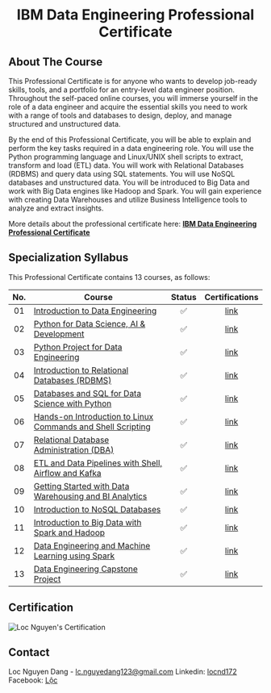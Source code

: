<h1 align="center">IBM Data Engineering Professional Certificate</h1>

## About The Course

This Professional Certificate is for anyone who wants to develop job-ready skills, tools, and a portfolio for an entry-level data engineer position. Throughout the self-paced online courses, you will immerse yourself in the role of a data engineer and acquire the essential skills you need to work with a range of tools and databases to design, deploy, and manage structured and unstructured data.  

By the end of this Professional Certificate, you will be able to explain and perform the key tasks required in a data engineering role. You will use the Python programming language and Linux/UNIX shell scripts to extract, transform and load (ETL) data. You will work with Relational Databases (RDBMS) and query data using SQL statements. You will use NoSQL databases and unstructured data.  You will be introduced to Big Data and work with Big Data engines like Hadoop and Spark.  You will gain experience with creating Data Warehouses and utilize Business Intelligence tools to analyze and extract insights.   

More details about the professional certificate here: <a href=https://www.coursera.org/professional-certificates/ibm-data-engineer><strong>IBM Data Engineering Professional Certificate</strong></a>

## Specialization Syllabus

This Professional Certificate contains 13 courses, as follows:

| No. | Course                                                               |Status| Certifications |
|:------:|----------------------------------------------------------------------------|:--:|:-------:|
| 01     | [Introduction to Data Engineering](./Course%201%20-%20Introduction%20to%20Data%20Engineering/)|✅|[link](https://www.coursera.org/account/accomplishments/verify/UBPHEVQTNT3D)|
| 02     | [Python for Data Science, AI & Development](./Course%202%20-%20Python%20for%20Data%20Science%2C%20AI%20%26%20Development/)|✅|[link](https://www.coursera.org/account/accomplishments/certificate/W5N6ETZC6KJM)|
| 03     | [Python Project for Data Engineering](./Course%203%20-%20Python%20Project%20for%20Data%20Engineering/)|✅|[link](https://www.coursera.org/account/accomplishments/certificate/JX4VC6ANNQLB)|
| 04     | [Introduction to Relational Databases (RDBMS)](./Course%204%20-%20Introduction%20to%20Relational%20Databases%20(RDBMS)/)|✅|[link](https://www.coursera.org/account/accomplishments/certificate/9G2LK48KCFDJ)|
| 05     | [Databases and SQL for Data Science with Python](./Course%205%20-%20Databases%20and%20SQL%20for%20Data%20Science%20with%20Python/)|✅|[link](https://www.coursera.org/account/accomplishments/certificate/A5R9QMBPBEPL)|
| 06     | [Hands-on Introduction to Linux Commands and Shell Scripting](./Course%206%20-%20Hands-on%20Introduction%20to%20Linux%20Commands%20and%20Shell%20Scripting/)|✅|[link](https://www.coursera.org/account/accomplishments/certificate/N8MUWALZBXLF)|
| 07     | [Relational Database Administration (DBA)](./Course%207%20-%20Relational%20Database%20Administration%20(DBA)/)|✅|[link](https://www.coursera.org/account/accomplishments/certificate/TK3HYS3ELJJQ)|
| 08     | [ETL and Data Pipelines with Shell, Airflow and Kafka](./Course%208%20-%20ETL%20and%20Data%20Pipelines%20with%20Shell%2C%20Airflow%20and%20Kafka/)|✅|[link](https://www.coursera.org/account/accomplishments/certificate/27KTQZC3CA5W)|
| 09     | [Getting Started with Data Warehousing and BI Analytics](./Course%209%20-%20Getting%20Started%20with%20Data%20Warehousing%20and%20BI%20Analytics/)|✅|[link](https://www.coursera.org/account/accomplishments/certificate/QYE95N82N2XW)|
| 10     | [Introduction to NoSQL Databases](./Course%2010%20-%20Introduction%20to%20NoSQL%20Databases/)|✅|[link](https://www.coursera.org/account/accomplishments/certificate/2P86PHV76SS7)|
| 11     | [Introduction to Big Data with Spark and Hadoop](./Course%2011%20-%20Introduction%20to%20Big%20Data%20with%20Spark%20and%20Hadoop/)|✅|[link](https://www.coursera.org/account/accomplishments/certificate/V7A39ZGPSZUC)|
| 12     | [Data Engineering and Machine Learning using Spark](./Course%2012%20-%20Data%20Engineering%20and%20Machine%20Learning%20using%20Spark/)|✅|[link](https://www.coursera.org/account/accomplishments/certificate/BJRMZEPJSRX7)|
| 13     | [Data Engineering Capstone Project](./Course%2013%20-%20Data%20Engineering%20Capstone%20Project/)|✅|[link](https://www.coursera.org/account/accomplishments/certificate/WR9E8APH9MFY)|

## Certification

![Loc Nguyen's Certification](./Assets/IBM_Data_Engineer_Certification.jpg)

## Contact

Loc Nguyen Dang - lc.nguyedang123@gmail.com
Linkedin: [locnd172](https://www.linkedin.com/in/locnd172/)
Facebook: [Lộc](https://www.facebook.com/)
